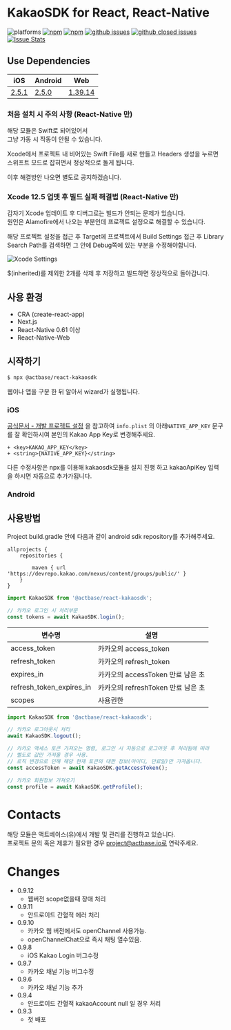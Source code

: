 # KakaoSDK for React, React-Native

![platforms](https://img.shields.io/badge/platforms-Android%20%7C%20iOS%20%7C%20Web-brightgreen.svg?style=flat-square&colorB=191A17)
[![npm](https://img.shields.io/npm/v/@actbase/react-kakaosdk.svg?style=flat-square)](https://www.npmjs.com/package/@actbase/react-kakaosdk)
[![npm](https://img.shields.io/npm/dm/@actbase/react-kakaosdk.svg?style=flat-square&colorB=007ec6)](https://www.npmjs.com/package/@actbase/react-kakaosdk)
[![github issues](https://img.shields.io/github/issues/actbase/react-kakaosdk.svg?style=flat-square)](https://github.com/actbase/react-kakaosdk/issues)
[![github closed issues](https://img.shields.io/github/issues-closed/actbase/react-kakaosdk.svg?style=flat-square&colorB=44cc11)](https://github.com/actbase/react-kakaosdk/issues?q=is%3Aissue+is%3Aclosed)
[![Issue Stats](https://img.shields.io/issuestats/i/github/actbase/react-kakaosdk.svg?style=flat-square&colorB=44cc11)](http://github.com/actbase/react-kakaosdk/issues)

## Use Dependencies

| iOS                                                                   | Android                                                                   | Web                                                                    |
| --------------------------------------------------------------------- | ------------------------------------------------------------------------- | ---------------------------------------------------------------------- |
| [2.5.1](https://developers.kakao.com/docs/latest/ko/sdk-download/ios) | [2.5.0](https://developers.kakao.com/docs/latest/ko/sdk-download/android) | [1.39.14](https://developers.kakao.com/docs/latest/ko/sdk-download/js) |

### 처음 설치 시 주의 사항 (React-Native 만)

해당 모듈은 Swift로 되어있어서 <br />
그냥 가동 시 작동이 안될 수 있습니다.

Xcode에서 프로젝트 내 비어있는 Swift File를 새로 만들고 Headers 생성을 누르면<br />
스위프트 모드로 잡히면서 정상적으로 돌게 됩니다.

이후 해결방안 나오면 별도로 공지하겠습니다.

### Xcode 12.5 업뎃 후 빌드 실패 해결법 (React-Native 만)

갑자기 Xcode 업데이트 후 디버그로는 빌드가 안되는 문제가 있습니다.<br />
원인은 Alamofire에서 나오는 부분인데 프로젝트 설정으로 해결할 수 있습니다.

해당 프로젝트 설정을 접근 후 Target에 프로젝트에서
Build Settings 접근 후 Library Search Path를 검색하면 그 안에 Debug쪽에 있는 부분을 수정해야합니다.

<img src="https://github.com/actbase/react-kakaosdk/raw/main/assets/xcode_0501.png" title="Xcode Settings" float="left">

\$(inherited)를 제외한 2개를 삭제 후 저장하고 빌드하면 정상적으로 돌아갑니다.

## 사용 환경

- CRA (create-react-app)
- Next.js
- React-Native 0.61 이상
- React-Native-Web

## 시작하기

```bash
$ npx @actbase/react-kakaosdk
```

웹이나 앱을 구분 한 뒤 알아서 wizard가 실행됩니다.

### iOS

[공식문서 - 개발 프로젝트 설정](https://developers.kakao.com/docs/latest/ko/getting-started/sdk-ios-v1) 을 참고하여 `info.plist` 의 아래`NATIVE_APP_KEY` 문구를 잘 확인하시여 본인의 Kakao App Key로 변경해주세요.

```
+ <key>KAKAO_APP_KEY</key>
+ <string>{NATIVE_APP_KEY}</string>
```

다른 수정사항은 npx를 이용해 kakaosdk모듈을 설치 진행 하고 kakaoApiKey 입력을 하시면 자동으로 추가가됩니다.

### Android

## 사용방법

Project build.gradle 안에 다음과 같이 android sdk repository를 추가해주세요.

```
allprojects {
    repositories {

        maven { url 'https://devrepo.kakao.com/nexus/content/groups/public/' }
    }
}
```

```js
import KakaoSDK from '@actbase/react-kakaosdk';

// 카카오 로그인 시 처리부문
const tokens = await KakaoSDK.login();
```

| 변수명                   | 설명                               |
| ------------------------ | ---------------------------------- |
| access_token             | 카카오의 access_token              |
| refresh_token            | 카카오의 refresh_token             |
| expires_in               | 카카오의 accessToken 만료 남은 초  |
| refresh_token_expires_in | 카카오의 refreshToken 만료 남은 초 |
| scopes                   | 사용권한                           |

```js
import KakaoSDK from '@actbase/react-kakaosdk';

// 카카오 로그아웃시 처리
await KakaoSDK.logout();

// 카카오 액세스 토큰 가져오는 명령, 로그인 시 자동으로 로그아웃 후 처리됨에 따라
// 별도로 값만 가져올 경우 사용.
// 로직 변경으로 인해 해당 현재 토큰의 대한 정보(아이디, 만료일)만 가져옵니다.
const accessToken = await KakaoSDK.getAccessToken();

// 카카오 회원정보 가져오기
const profile = await KakaoSDK.getProfile();
```

# Contacts

해당 모듈은 액트베이스(유)에서 개발 및 관리를 진행하고 있습니다. <br>
프로젝트 문의 혹은 제휴가 필요한 경우 project@actbase.io로 연락주세요.

# Changes
- 0.9.12
  - 웹버전 scope없을때 장애 처리
- 0.9.11
  - 안드로이드 간혈적 에러 처리
- 0.9.10
  - 카카오 웹 버전에서도 openChannel 사용가능.
  - openChannelChat으로 즉시 채팅 열수있음.
- 0.9.8
  - iOS Kakao Login 버그수정
- 0.9.7
  - 카카오 채널 기능 버그수정
- 0.9.6
  - 카카오 채널 기능 추가
- 0.9.4
  - 안드로이드 간혈적 kakaoAccount null 일 경우 처리
- 0.9.3
  - 첫 배포
